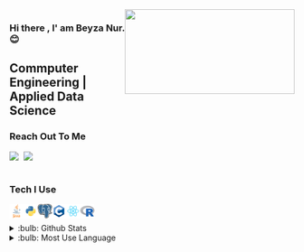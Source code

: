 <img src="https://media.giphy.com/media/usXZmmgP9Z7kf39fnq/giphy.gif" align="right"  width="300" height="150">

### Hi there , I' am Beyza Nur. :blush:

## Commputer Engineering | Applied Data Science

### Reach Out To Me

[<img  width="25" src="https://unpkg.com/simple-icons@v9/icons/linkedin.svg" align="left" />][Linkedin]

[<img  width="25" src="https://unpkg.com/simple-icons@v9/icons/instagram.svg" align="left" />][Instagram]

<br />
<br />

### Tech I Use

<img src="https://raw.githubusercontent.com/github/explore/5b3600551e122a3277c2c5368af2ad5725ffa9a1/topics/java/java.png" width="25" height="25" align="left">
<img src="https://raw.githubusercontent.com/github/explore/80688e429a7d4ef2fca1e82350fe8e3517d3494d/topics/python/python.png" width="25" height="25" align="left">
<img src="https://raw.githubusercontent.com/github/explore/80688e429a7d4ef2fca1e82350fe8e3517d3494d/topics/postgresql/postgresql.png" width="25" height="25" align="left">
<img src="https://raw.githubusercontent.com/github/explore/f3e22f0dca2be955676bc70d6214b95b13354ee8/topics/c/c.png" width="25" height="25" align="left">
<img src="https://raw.githubusercontent.com/github/explore/80688e429a7d4ef2fca1e82350fe8e3517d3494d/topics/react/react.png" width="25" height="25" align="left">
<img src="https://raw.githubusercontent.com/github/explore/80688e429a7d4ef2fca1e82350fe8e3517d3494d/topics/r/r.png" width="25" height="25" align="left">





<br />
<br />

<details>
<summary>:bulb: Github Stats</summary>
<img src="https://github-readme-stats.vercel.app/api?username=beyzaelaslan&show_icons=true&theme=radical">
</details>

<details>
<summary>:bulb: Most Use Language</summary>
<img src="https://github-readme-stats.vercel.app/api/top-langs/?username=beyzaelaslan&hide_progress=true">
</details>




[Linkedin]:https://www.linkedin.com/in/beyza-nur-elaslan-093858240/

[Instagram]:https://www.instagram.com/beyzaelasln/


